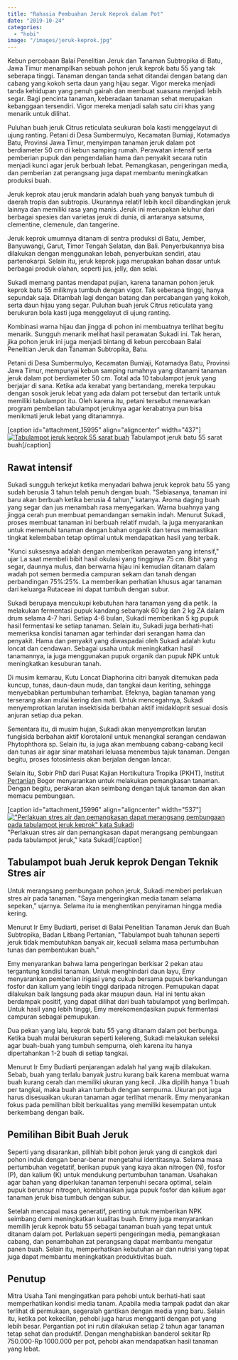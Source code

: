 ```yaml
---
title: "Rahasia Pembuahan Jeruk Keprok dalam Pot"
date: "2019-10-24"
categories: 
  - "hobi"
image: "/images/jeruk-keprok.jpg"
---
```


Kebun percobaan Balai Penelitian Jeruk dan Tanaman Subtropika di Batu, Jawa Timur menampilkan sebuah pohon jeruk keprok batu 55 yang tak seberapa tinggi. Tanaman dengan tanda sehat ditandai dengan batang dan cabang yang kokoh serta daun yang hijau segar. Vigor mereka menjadi tanda kehidupan yang penuh gairah dan membuat suasana menjadi lebih segar. Bagi pencinta tanaman, keberadaan tanaman sehat merupakan kebanggaan tersendiri. Vigor mereka menjadi salah satu ciri khas yang menarik untuk dilihat.

Puluhan buah jeruk Citrus reticulata seukuran bola kasti menggelayut di ujung ranting. Petani di Desa Sumbermulyo, Kecamatan Bumiaji, Kotamadya Batu, Provinsi Jawa Timur, menyimpan tanaman jeruk dalam pot berdiameter 50 cm di kebun samping rumah. Perawatan intensif serta pemberian pupuk dan pengendalian hama dan penyakit secara rutin menjadi kunci agar jeruk berbuah lebat. Pemangkasan, pengeringan media, dan pemberian zat perangsang juga dapat membantu meningkatkan produksi buah.

Jeruk keprok atau jeruk mandarin adalah buah yang banyak tumbuh di daerah tropis dan subtropis. Ukurannya relatif lebih kecil dibandingkan jeruk lainnya dan memiliki rasa yang manis. Jeruk ini merupakan leluhur dari berbagai spesies dan varietas jeruk di dunia, di antaranya satsuma, clementine, clemenule, dan tangerine.

Jeruk keprok umumnya ditanam di sentra produksi di Batu, Jember, Banyuwangi, Garut, Timor Tengah Selatan, dan Bali. Penyerbukannya bisa dilakukan dengan menggunakan lebah, penyerbukan sendiri, atau partenokarpi. Selain itu, jeruk keprok juga merupakan bahan dasar untuk berbagai produk olahan, seperti jus, jelly, dan selai.

Sukadi memang pantas mendapat pujian, karena tanaman pohon jeruk keprok batu 55 miliknya tumbuh dengan vigor. Tak seberapa tinggi, hanya sepundak saja. Ditambah lagi dengan batang dan percabangan yang kokoh, serta daun hijau yang segar. Puluhan buah jeruk Citrus reticulata yang berukuran bola kasti juga menggelayut di ujung ranting.

Kombinasi warna hijau dan jingga di pohon ini membuatnya terlihat begitu menarik. Sungguh menarik melihat hasil perawatan Sukadi ini. Tak heran, jika pohon jeruk ini juga menjadi bintang di kebun percobaan Balai Penelitian Jeruk dan Tanaman Subtropika, Batu.

Petani di Desa Sumbermulyo, Kecamatan Bumiaji, Kotamadya Batu, Provinsi Jawa Timur, mempunyai kebun samping rumahnya yang ditanami tanaman jeruk dalam pot berdiameter 50 cm. Total ada 10 tabulampot jeruk yang berjajar di sana. Ketika ada kerabat yang bertandang, mereka terpukau dengan sosok jeruk lebat yang ada dalam pot tersebut dan tertarik untuk memiliki tabulampot itu. Oleh karena itu, petani tersebut menawarkan program pembelian tabulampot jeruknya agar kerabatnya pun bisa menikmati jeruk lebat yang ditanamnya.

\[caption id="attachment\_15995" align="aligncenter" width="437"\][![Tabulampot jeruk keprok 55 sarat buah](/images/jeruk-keprok_437x480.jpg)](http://localhost/mitra/wp-content/uploads/2019/10/jeruk-keprok_437x480.jpg) Tabulampot jeruk batu 55 sarat buah\[/caption\]

## Rawat intensif

Sukadi sungguh terkejut ketika menyadari bahwa jeruk keprok batu 55 yang sudah berusia 3 tahun telah penuh dengan buah. "Sebiasanya, tanaman ini baru akan berbuah ketika berusia 4 tahun," katanya. Aroma daging buah yang segar dan jus menambah rasa menyegarkan. Warna buahnya yang jingga cerah pun membuat pemandangan semakin indah. Menurut Sukadi, proses membuat tanaman ini berbuah relatif mudah. Ia juga menyarankan untuk memenuhi tanaman dengan bahan organik dan terus memastikan tingkat kelembaban tetap optimal untuk mendapatkan hasil yang terbaik.

"Kunci suksesnya adalah dengan memberikan perawatan yang intensif," ujar La saat membeli bibit hasil okulasi yang tingginya 75 cm. Bibit yang segar, daunnya mulus, dan berwarna hijau ini kemudian ditanam dalam wadah pot semen bermedia campuran sekam dan tanah dengan perbandingan 75%:25%. La memberikan perhatian khusus agar tanaman dari keluarga Rutaceae ini dapat tumbuh dengan subur.

Sukadi berupaya mencukupi kebutuhan hara tanaman yang dia petik. Ia melakukan fermentasi pupuk kandang sebanyak 60 kg dan 2 kg ZA dalam drum selama 4-7 hari. Setiap 4-6 bulan, Sukadi memberikan 5 kg pupuk hasil fermentasi ke setiap tanaman. Selain itu, Sukadi juga berhati-hati memeriksa kondisi tanaman agar terhindar dari serangan hama dan penyakit. Hama dan penyakit yang diwaspadai oleh Sukadi adalah kutu loncat dan cendawan. Sebagai usaha untuk meningkatkan hasil tanamannya, ia juga menggunakan pupuk organik dan pupuk NPK untuk meningkatkan kesuburan tanah.

Di musim kemarau, Kutu Loncat Diaphorina citri banyak ditemukan pada kuncup, tunas, daun-daun muda, dan tangkai daun keriting, sehingga menyebabkan pertumbuhan terhambat. Efeknya, bagian tanaman yang terserang akan mulai kering dan mati. Untuk mencegahnya, Sukadi menyemprotkan larutan insektisida berbahan aktif imidakloprit sesuai dosis anjuran setiap dua pekan.

Sementara itu, di musim hujan, Sukadi akan menyemprotkan larutan fungisida berbahan aktif klorotalonil untuk menangkal serangan cendawan Phytophthora sp. Selain itu, ia juga akan membuang cabang-cabang kecil dan tunas air agar sinar matahari leluasa menembus tajuk tanaman. Dengan begitu, proses fotosintesis akan berjalan dengan lancar.

Selain itu, Sobir PhD dari Pusat Kajian Hortikultura Tropika (PKHT), Institut [Pertanian](http://localhost/mitra/pertanian "Pertanian") Bogor menyarankan untuk melakukan pemangkasan tanaman. Dengan begitu, perakaran akan seimbang dengan tajuk tanaman dan akan memacu pembungaan.

\[caption id="attachment\_15996" align="aligncenter" width="537"\][!["Perlakuan stres air dan pemangkasan dapat merangsang pembungaan pada tabulampot jeruk keprok" kata Sukadi](/images/jeruk-keprok_537x480.jpg)](http://localhost/mitra/wp-content/uploads/2019/10/jeruk-keprok_537x480.jpg) "Perlakuan stres air dan pemangkasan dapat merangsang pembungaan pada tabulampot jeruk," kata Sukadi\[/caption\]

## Tabulampot buah Jeruk keprok Dengan Teknik Stres air

Untuk merangsang pembungaan pohon jeruk, Sukadi memberi perlakuan stres air pada tanaman. "Saya mengeringkan media tanam selama sepekan,” ujarnya. Selama itu ia menghentikan penyiraman hingga media kering.

Menurut Ir Emy Budiarti, periset di Balai Penelitian Tanaman Jeruk dan Buah Subtropika, Badan Litbang Pertanian, "Tabulampot buah tahunan seperti jeruk tidak membutuhkan banyak air, kecuali selama masa pertumbuhan tunas dan pembentukan buah."

Emy menyarankan bahwa lama pengeringan berkisar 2 pekan atau tergantung kondisi tanaman. Untuk menghindari daun layu, Emy menyarankan pemberian irigasi yang cukup bersama pupuk berkandungan fosfor dan kalium yang lebih tinggi daripada nitrogen. Pemupukan dapat dilakukan baik langsung pada akar maupun daun. Hal ini tentu akan berdampak positif, yang dapat dilihat dari buah tabulampot yang berlimpah. Untuk hasil yang lebih tinggi, Emy merekomendasikan pupuk fermentasi campuran sebagai pemupukan.

Dua pekan yang lalu, keprok batu 55 yang ditanam dalam pot berbunga. Ketika buah mulai berukuran seperti kelereng, Sukadi melakukan seleksi agar buah-buah yang tumbuh sempurna, oleh karena itu hanya dipertahankan 1-2 buah di setiap tangkai.

Menurut Ir Emy Budiarti penjarangan adalah hal yang wajib dilakukan. Sebab, buah yang terlalu banyak justru kurang baik karena membuat warna buah kurang cerah dan memiliki ukuran yang kecil. Jika dipilih hanya 1 buah per tangkai, maka buah akan tumbuh dengan sempurna. Ukuran pot juga harus disesuaikan ukuran tanaman agar terlihat menarik. Emy menyarankan fokus pada pemilihan bibit berkualitas yang memiliki kesempatan untuk berkembang dengan baik.

## Pemilihan Bibit Buah Jeruk

Seperti yang disarankan, pilihlah bibit pohon jeruk yang di cangkok dari pohon induk dengan benar-benar mengetahui identitasnya. Selama masa pertumbuhan vegetatif, berikan pupuk yang kaya akan nitrogen (N), fosfor (P), dan kalium (K) untuk mendukung pertumbuhan tanaman. Usahakan agar bahan yang diperlukan tanaman terpenuhi secara optimal, selain pupuk berunsur nitrogen, kombinasikan juga pupuk fosfor dan kalium agar tanaman jeruk bisa tumbuh dengan subur.

Setelah mencapai masa generatif, penting untuk memberikan NPK seimbang demi meningkatkan kualitas buah. Emmy juga menyarankan memilih jeruk keprok batu 55 sebagai tanaman buah yang tepat untuk ditanam dalam pot. Perlakuan seperti pengeringan media, pemangkasan cabang, dan penambahan zat perangsang dapat membantu mengatur panen buah. Selain itu, memperhatikan kebutuhan air dan nutrisi yang tepat juga dapat membantu meningkatkan produktivitas buah.

## Penutup

Mitra Usaha Tani mengingatkan para pehobi untuk berhati-hati saat memperhatikan kondisi media tanam. Apabila media tampak padat dan akar terlihat di permukaan, segeralah gantikan dengan media yang baru. Selain itu, ketika pot kekecilan, pehobi juga harus mengganti dengan pot yang lebih besar. Pergantian pot ini rutin dilakukan setiap 2 tahun agar tanaman tetap sehat dan produktif. Dengan menghabiskan banderol sekitar Rp 750.000-Rp 1000.000 per pot, pehobi akan mendapatkan hasil tanaman yang lebat.
